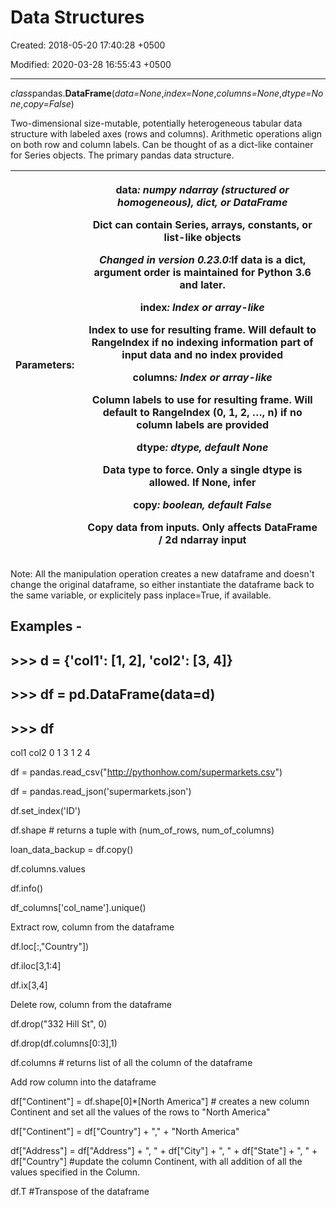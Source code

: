 # Data Structures

Created: 2018-05-20 17:40:28 +0500

Modified: 2020-03-28 16:55:43 +0500

---

*class*pandas.**DataFrame**(*data=None*,*index=None*,*columns=None*,*dtype=None*,*copy=False*)

Two-dimensional size-mutable, potentially heterogeneous tabular data structure with labeled axes (rows and columns). Arithmetic operations align on both row and column labels. Can be thought of as a dict-like container for Series objects. The primary pandas data structure.

<table>
<colgroup>
<col style="width: 21%" />
<col style="width: 78%" />
</colgroup>
<thead>
<tr class="header">
<th><strong>Parameters:</strong></th>
<th><p><strong>data</strong><em>: numpy ndarray (structured or homogeneous), dict, or DataFrame</em></p>
<p>Dict can contain Series, arrays, constants, or list-like objects</p>
<p><em>Changed in version 0.23.0:</em>If data is a dict, argument order is maintained for Python 3.6 and later.</p>
<p><strong>index</strong><em>: Index or array-like</em></p>
<p>Index to use for resulting frame. Will default to RangeIndex if no indexing information part of input data and no index provided</p>
<p><strong>columns</strong><em>: Index or array-like</em></p>
<p>Column labels to use for resulting frame. Will default to RangeIndex (0, 1, 2, …, n) if no column labels are provided</p>
<p><strong>dtype</strong><em>: dtype, default None</em></p>
<p>Data type to force. Only a single dtype is allowed. If None, infer</p>
<p><strong>copy</strong><em>: boolean, default False</em></p>
<p>Copy data from inputs. Only affects DataFrame / 2d ndarray input</p></th>
</tr>
</thead>
<tbody>
</tbody>
</table>

Note: All the manipulation operation creates a new dataframe and doesn't change the original dataframe, so either instantiate the dataframe back to the same variable, or explicitely pass inplace=True, if available.

## Examples -

## >>> d = {'col1': [1, 2], 'col2': [3, 4]}

## >>> df = pd.DataFrame(data=d)

## >>> df

col1 col2
0 1 3
1 2 4

df = pandas.read_csv("http://pythonhow.com/supermarkets.csv")

df = pandas.read_json('supermarkets.json')

df.set_index('ID')

df.shape # returns a tuple with (num_of_rows, num_of_columns)

loan_data_backup = df.copy()

df.columns.values

df.info()

df_columns['col_name'].unique()

Extract row, column from the dataframe

df.loc[:,"Country"])

df.iloc[3,1:4]

df.ix[3,4]

Delete row, column from the dataframe

df.drop("332 Hill St", 0)

df.drop(df.columns[0:3],1)

df.columns # returns list of all the column of the dataframe

Add row column into the dataframe

df["Continent"] = df.shape[0]*[North America"] # creates a new column Continent and set all the values of the rows to "North America"

df["Continent"] = df["Country"] + "," + "North America"

df["Address"] = df["Address"] + ", " + df["City"] + ", " + df["State"] + ", " + df["Country"] #update the column Continent, with all addition of all the values specified in the Column.

df.T #Transpose of the dataframe
